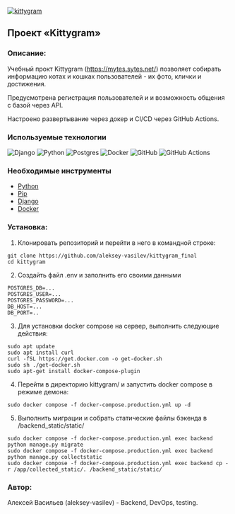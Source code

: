 [![kittygram](https://github.com/aleksey-vasilev/kittygram_final/actions/workflows/main.yml/badge.svg)](https://github.com/aleksey-vasilev/kittygram_final/actions/workflows/main.yml)

## Проект «Kittygram»

### Описание:

Учебный прокт Kittygram (https://mytes.sytes.net/) позволяет собирать информацию котах и кошках пользователей - их фото, клички и достижения.

Предусмотрена регистрация пользователей и и возможность общения с базой через API.

Настроено развертывание через докер и CI/CD через GitHub Actions.

### Используемые технологии

![Django](https://img.shields.io/badge/django-%23092E20.svg?style=for-the-badge&logo=django&logoColor=white)
![Python](https://img.shields.io/badge/python-3670A0?style=for-the-badge&logo=python&logoColor=ffdd54)
![Postgres](https://img.shields.io/badge/postgres-%23316192.svg?&style=for-the-badge&logo=postgresql&logoColor=white)
![Docker](https://img.shields.io/badge/docker%20-%230db7ed.svg?&style=for-the-badge&logo=docker&logoColor=white)
![GitHub](https://img.shields.io/badge/github%20-%23121011.svg?&style=for-the-badge&logo=github&logoColor=white)
![GitHub Actions](https://img.shields.io/badge/github%20actions%20-%232671E5.svg?&style=for-the-badge&logo=github%20actions&logoColor=white)

### Необходимые инструменты

* [Python](https://www.python.org/)
* [Pip](https://pypi.org/project/pip/)
* [Django](https://www.djangoproject.com/)
* [Docker](https://www.docker.com/)

### Установка:

1. Клонировать репозиторий и перейти в него в командной строке:

```
git clone https://github.com/aleksey-vasilev/kittygram_final
cd kittygram
```

2. Создайть файл .env и заполнить его своими данными

```
POSTGRES_DB=...
POSTGRES_USER=...
POSTGRES_PASSWORD=...
DB_HOST=...
DB_PORT=..
```

3. Для установки docker compose на сервер, выполнить следующие действия:

```
sudo apt update
sudo apt install curl
curl -fSL https://get.docker.com -o get-docker.sh
sudo sh ./get-docker.sh
sudo apt-get install docker-compose-plugin
```

4. Перейти в директорию kittygram/ и запустить docker compose в режиме демона:

```
sudo docker compose -f docker-compose.production.yml up -d
```

5. Выполнить миграции и собрать статические файлы бэкенда в /backend_static/static/

```
sudo docker compose -f docker-compose.production.yml exec backend python manage.py migrate
sudo docker compose -f docker-compose.production.yml exec backend python manage.py collectstatic
sudo docker compose -f docker-compose.production.yml exec backend cp -r /app/collected_static/. /backend_static/static/
```

### Автор:

Алексей Васильев (aleksey-vasilev) - Backend, DevOps, testing.

